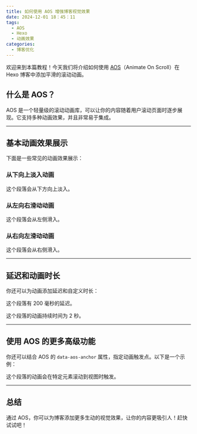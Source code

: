 ```yaml
---
title: 如何使用 AOS 增强博客视觉效果
date: 2024-12-01 18：45：11
tags:
  - AOS
  - Hexo
  - 动画效果
categories:
  - 博客优化
---
```


欢迎来到本篇教程！今天我们将介绍如何使用 [AOS](https://michalsnik.github.io/aos/)（Animate On Scroll）在 Hexo 博客中添加平滑的滚动动画。

## 什么是 AOS？

AOS 是一个轻量级的滚动动画库，可以让你的内容随着用户滚动页面时逐步展现。它支持多种动画效果，并且非常易于集成。

---

## 基本动画效果展示

下面是一些常见的动画效果展示：

### 从下向上淡入动画
<div data-aos="fade-up">
  <p>这个段落会从下方向上淡入。</p>
</div>

### 从左向右滑动动画
<div data-aos="fade-right">
  <p>这个段落会从左侧滑入。</p>
</div>

### 从右向左滑动动画
<div data-aos="fade-left">
  <p>这个段落会从右侧滑入。</p>
</div>

---

## 延迟和动画时长

你还可以为动画添加延迟和自定义时长：

<div data-aos="fade-up" data-aos-delay="200">
  <p>这个段落有 200 毫秒的延迟。</p>
</div>

<div data-aos="fade-up" data-aos-duration="2000">
  <p>这个段落的动画持续时间为 2 秒。</p>
</div>

---

## 使用 AOS 的更多高级功能

你还可以结合 AOS 的 `data-aos-anchor` 属性，指定动画触发点。以下是一个示例：

<div data-aos="fade-up" data-aos-anchor="#specific-element">
  <p>这个段落的动画会在特定元素滚动到视图时触发。</p>
</div>

---

## 总结

通过 AOS，你可以为博客添加更多生动的视觉效果，让你的内容更吸引人！赶快试试吧！